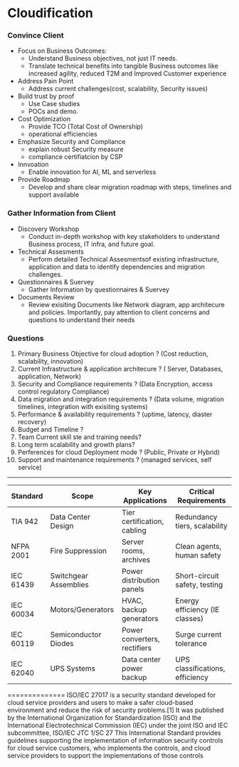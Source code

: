 # Cloudification

### Convince Client
- Focus on Business Outcomes: 
  - Understand Business objectives, not just IT needs.
  - Translate technical benefits into tangible Business outcomes like increased agility, reduced T2M and Improved Customer experience
- Address Pain Point
  - Address current challenges(cost, scalability, Security issues)
- Build trust by proof
  - Use Case studies
  - POCs and demo.
- Cost Optimization
  - Provide TCO (Total Cost of Ownership)
  - operational efficiencies
- Emphasize Security and Compliance
  - explain robust Security measure
  - compliance certifiatcion by CSP
- Innvoation 
  - Enable innovation for AI, ML and serverless
- Provide Roadmap
  - Develop and share clear migration roadmap with steps, timelines and support available 

### Gather Information from Client
- Discovery Workshop
  - Conduct in-depth workshop with key stakeholders to understand Business process, IT infra, and future goal.
- Technical Assesments
  - Perform detailed Technical Assesmentsof existing infrastructure, application and data to identify dependencies and migration challenges.
- Questionnaires & Suervey
  - Gather Information by questionnaires & Suervey
- Documents Review
  - Review exisiting Documents like Network diagram, app architecure and policies.
Importantly, pay attention to client concerns and questions to understand their needs

### Questions
1. Primary Business Objective for cloud adoption ? (Cost reduction, scalability, innovation)
2. Current Infrastructure & application architecure ? ( Server, Databases, application, Network)
3. Security and Compliance requirements ? (Data Encryption, access control regulatory Compliance)
4. Data migration and integration requirements ? (Data volume, migration timelines, integration with exisiting systems)
5. Performance & availability requirements ? (uptime, latency, diaster recovery)
6. Budget and Timeline ?
7. Team Current skill ste and training needs?
8. Long term scalability and growth plans?
9. Perferences for cloud Deployment mode ? (Public, Private or Hybrid)
10. Support and maintenance requirements ? (managed services, self service)

--------------




| Standard	| Scope | Key Applications |Critical Requirements|
| ---	| --- |	---	| --- |
| TIA 942 |	Data Center Design |	Tier certification, cabling |Redundancy tiers, scalability|
| NFPA 2001| Fire Suppression| Server rooms, archives |	Clean agents, human safety |
| IEC 61439| 	Switchgear Assemblies| 	Power distribution panels|	Short-circuit safety, testing|
|IEC 60034| Motors/Generators| 	HVAC, backup generators| 	Energy efficiency (IE classes)|
|IEC 60119|	Semiconductor Diodes|	Power converters, rectifiers|	Surge current tolerance|
|IEC 62040|	UPS Systems	|Data center power backup|	UPS classifications, efficiency|


==============
ISO/IEC 27017 is a security standard developed for cloud service providers and users to make a safer cloud-based environment and reduce the risk of security problems.[1] It was published by the International Organization for Standardization (ISO) and the International Electrotechnical Commission (IEC) under the joint ISO and IEC subcommittee, ISO/IEC JTC 1/SC 27
This International Standard provides guidelines supporting the implementation of information security controls for cloud service customers, who implements the controls, and cloud service providers to support the implementations of those controls